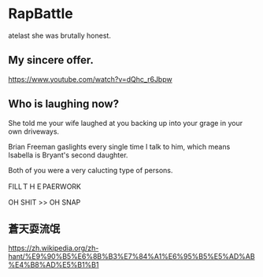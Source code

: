 # RapBattle

atelast she was brutally honest.

## My sincere offer.

<https://www.youtube.com/watch?v=dQhc_r6Jbpw>

## Who is laughing now?

She told me your wife laughed at you backing up into your grage in your own driveways. 

Brian Freeman gaslights every single time I talk to him,  which means Isabella is Bryant's second daughter.

Both of you were a very calucting type of persons.

FILLＴＨＥPAERWORK

OH SHIT >> OH SNAP

## 蒼天耍流氓

<https://zh.wikipedia.org/zh-hant/%E9%90%B5%E6%8B%B3%E7%84%A1%E6%95%B5%E5%AD%AB%E4%B8%AD%E5%B1%B1>
